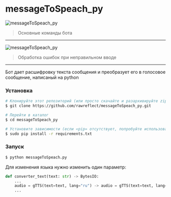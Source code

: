 # messageToSpeach_py

![messageToSpeach_py](https://imgur.com/OvMZBs9.png "screenshot")​  
> Основные команды бота

___

![messageToSpeach_py](https://imgur.com/OvMZBs9.png "screenshot")​  
> Обработка ошибок при неправильном вводе

___

Бот дает расшифровку текста сообщения и преобразует его в голосовое сообщение, написаный на python


### Установка

```sh
# Клонируйте этот репозиторий (или просто скачайте и разархивируйте zip)
$ git clone https://github.com/rawreflect/messageToSpeach_py.git

# Перейти в каталог
$ cd messageToSpeach_py

# Установите зависимости (если «pip» отсутствует, попробуйте использовать «pip3»)
$ sudo pip install -r requirements.txt
```

### Запуск

```sh
$ python messageToSpeach.py
```

Для изменения языка нужно изменить один параметр:

```py
def converter_text(text: str) -> BytesIO:
    ...
    audio = gTTS(text=text, lang="ru") -> audio = gTTS(text=text, lang="en")
    ...
```
